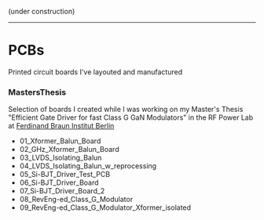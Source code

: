 (under construction)
___
# PCBs
 Printed circuit boards I've layouted and manufactured 


### MastersThesis
Selection of boards I created while I was working on my Master's Thesis "Efficient Gate Driver for fast Class G GaN Modulators" in the RF Power Lab at [Ferdinand Braun Institut Berlin](https://www.fbh-berlin.com/research/iii-v-electronics/rf-power)

- 01_Xformer_Balun_Board
- 02_GHz_Xformer_Balun_Board
- 03_LVDS_Isolating_Balun
- 04_LVDS_Isolating_Balun_w_reprocessing
- 05_Si-BJT_Driver_Test_PCB
- 06_Si-BJT_Driver_Board
- 07_Si-BJT_Driver_Board_2
- 08_RevEng-ed_Class_G_Modulator
- 09_RevEng-ed_Class_G_Modulator_Xformer_isolated




